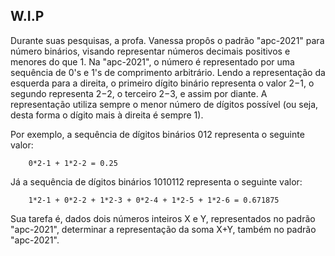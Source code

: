 ## W.I.P ##

Durante suas pesquisas, a profa. Vanessa propôs o padrão "apc-2021" para número binários, visando representar números decimais positivos e menores do que 1. Na "apc-2021", o número é representado por uma sequência de 0's e 1's de comprimento arbitrário. Lendo a representação da esquerda para a direita, o primeiro dígito binário representa o valor 2−1, o segundo representa 2−2, o terceiro 2−3, e assim por diante. A representação utiliza sempre o menor número de dígitos possível (ou seja, desta forma o dígito mais à direita é sempre 1).

Por exemplo, a sequência de dígitos binários 012 representa o seguinte valor:

        0*2-1 + 1*2-2 = 0.25

Já a sequência de dígitos binários 1010112 representa o seguinte valor:

        1*2-1 + 0*2-2 + 1*2-3 + 0*2-4 + 1*2-5 + 1*2-6 = 0.671875

Sua tarefa é, dados dois números inteiros X e Y, representados no padrão "apc-2021", determinar a representação da soma X+Y, também no padrão "apc-2021".

